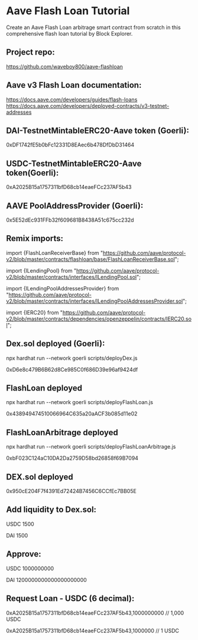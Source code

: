 # Aave Flash Loan Tutorial
Create an Aave Flash Loan arbitrage smart contract from scratch in this comprehensive flash loan tutorial by Block Explorer.

## Project repo:
https://github.com/waveboy800/aave-flashloan

## Aave v3 Flash Loan documentation:
https://docs.aave.com/developers/guides/flash-loans
https://docs.aave.com/developers/deployed-contracts/v3-testnet-addresses

## DAI-TestnetMintableERC20-Aave token (Goerli):
0xDF1742fE5b0bFc12331D8EAec6b478DfDbD31464

## USDC-TestnetMintableERC20-Aave token(Goerli):
0xA2025B15a1757311bfD68cb14eaeFCc237AF5b43

## AAVE PoolAddressProvider (Goerli):
0x5E52dEc931FFb32f609681B8438A51c675cc232d

## Remix imports:
import {FlashLoanReceiverBase} from "https://github.com/aave/protocol-v2/blob/master/contracts/flashloan/base/FlashLoanReceiverBase.sol";

import {ILendingPool} from "https://github.com/aave/protocol-v2/blob/master/contracts/interfaces/ILendingPool.sol";

import {ILendingPoolAddressesProvider} from "https://github.com/aave/protocol-v2/blob/master/contracts/interfaces/ILendingPoolAddressesProvider.sol";

import {IERC20} from "https://github.com/aave/protocol-v2/blob/master/contracts/dependencies/openzeppelin/contracts/IERC20.sol";

## Dex.sol deployed (Goerli): 
npx hardhat run --network goerli scripts/deployDex.js

0xD6e8c479B6B62d8Ce985C0f686D39e96af9424df

## FlashLoan deployed  
npx hardhat run --network goerli scripts/deployFlashLoan.js

0x438949474510066964C635a20aACF3b085d11e02

## FlashLoanArbitrage deployed
npx hardhat run --network goerli scripts/deployFlashLoanArbitrage.js

0xbF023C124aC10DA2Da2759D58bd26858f69B7094

## DEX.sol deployed
0x950cE204F7f4391Ed72424B7456C6CCfEc7BB05E

## Add liquidity to Dex.sol:
USDC 1500

DAI  1500

## Approve:
USDC 1000000000

DAI  1200000000000000000000

## Request Loan - USDC (6 decimal):
0xA2025B15a1757311bfD68cb14eaeFCc237AF5b43,1000000000 // 1,000 USDC

0xA2025B15a1757311bfD68cb14eaeFCc237AF5b43,1000000   // 1 USDC
